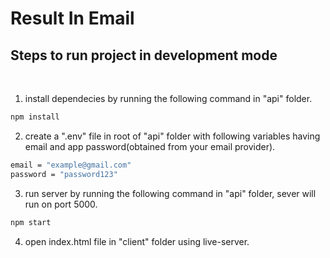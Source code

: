 # Result In Email

## Steps to run project in development mode 
<br>

1. install dependecies by running the following command in "api" folder.

```bash
npm install
```

2. create a ".env" file in root of "api" folder with following variables having email and app password(obtained from your email provider). 

```bash
email = "example@gmail.com"
password = "password123"
```

3. run server by running the following command in "api" folder, sever will run on port 5000.

```bash
npm start
```


4. open index.html file in "client" folder using live-server.